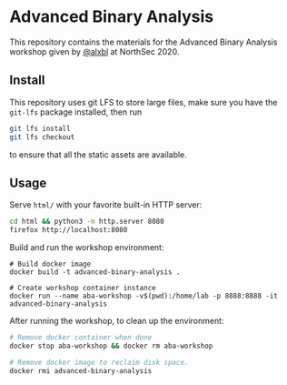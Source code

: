 # Advanced Binary Analysis

This repository contains the materials for the Advanced Binary
Analysis workshop given by [@alxbl][1] at NorthSec 2020.


[1]: https://segfault.me

## Install

This repository uses git LFS to store large files, make sure you have the `git-lfs` package installed, then run

```sh
git lfs install
git lfs checkout
```

to ensure that all the static assets are available.

## Usage

Serve `html/` with your favorite built-in HTTP server:

```sh
cd html && python3 -m http.server 8080
firefox http://localhost:8080
```


Build and run the workshop environment:

```
# Build docker image
docker build -t advanced-binary-analysis .

# Create workshop container instance
docker run --name aba-workshop -v$(pwd):/home/lab -p 8888:8888 -it advanced-binary-analysis

```


After running the workshop, to clean up the environment:

```sh
# Remove docker container when done
docker stop aba-workshop && docker rm aba-workshop

# Remove docker image to reclaim disk space.
docker rmi advanced-binary-analysis
```

